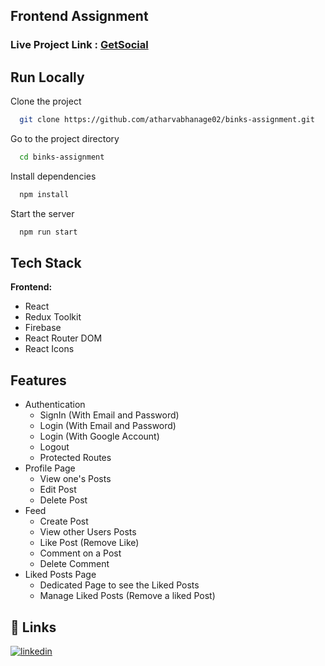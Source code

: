 
  ## Frontend Assignment
  
### Live Project Link : [GetSocial](https://getsocial-binks-assignment.netlify.app/)

## Run Locally

Clone the project

```bash
  git clone https://github.com/atharvabhanage02/binks-assignment.git
```

Go to the project directory

```bash
  cd binks-assignment
```

Install dependencies

```bash
  npm install
```

Start the server

```bash
  npm run start
```


## Tech Stack

**Frontend:** 

- React
- Redux Toolkit
- Firebase
- React Router DOM
- React Icons

## Features

- Authentication
    - SignIn (With Email and Password)
    - Login (With Email and Password)
    - Login (With Google Account)
    - Logout
    - Protected Routes
- Profile Page 
    - View one's Posts
    - Edit Post
    - Delete Post
- Feed 
    - Create Post
    - View other Users Posts
    - Like Post (Remove Like)
    - Comment on a Post
    - Delete Comment
- Liked Posts Page
    - Dedicated Page to see the Liked Posts
    - Manage Liked Posts (Remove a liked Post)

## 🔗 Links
[![linkedin](https://img.shields.io/badge/linkedin-0A66C2?style=for-the-badge&logo=linkedin&logoColor=white)](https://www.linkedin.com/in/atharva-bhanage-02/)



